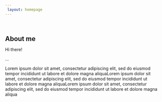 ```yaml
---
 layout: homepage
---
```

 
<h1 id="about-me"></h1>

<h2 style="margin: 60px 0px 10px;">About me</h2>


Hi there!

...

Lorem ipsum dolor sit amet, consectetur adipiscing elit, sed do eiusmod tempor incididunt ut labore et dolore magna aliquaLorem ipsum dolor sit amet, consectetur adipiscing elit, sed do eiusmod tempor incididunt ut labore et dolore magna aliquaLorem ipsum dolor sit amet, consectetur adipiscing elit, sed do eiusmod tempor incididunt ut labore et dolore magna aliqua











